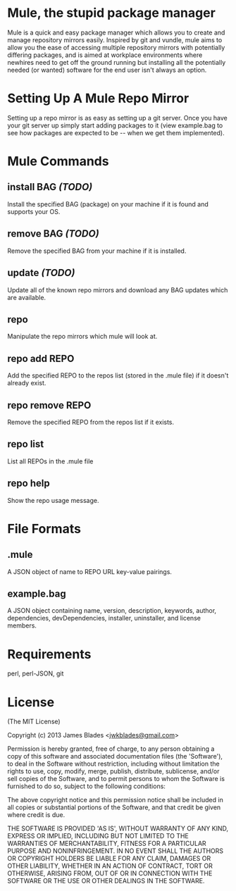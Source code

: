 Mule, the stupid package manager
================================

Mule is a quick and easy package manager which allows you to create and manage repository mirrors easily. Inspired by git and vundle, mule aims to allow you the ease of accessing multiple repository mirrors with potentially differing packages, and is aimed at workplace environments where newhires need to get off the ground running but installing all the potentially needed (or wanted) software for the end user isn't always an option.

Setting Up A Mule Repo Mirror
=============================

Setting up a repo mirror is as easy as setting up a git server. Once you have your git server up simply start adding packages to it (view example.bag to see how packages are expected to be -- when we get them implemented).

Mule Commands
=============

install BAG *(TODO)*
-----------
Install the specified BAG (package) on your machine if it is found and supports 
your OS.

remove BAG *(TODO)*
----------
Remove the specified BAG from your machine if it is installed.

update *(TODO)*
------
Update all of the known repo mirrors and download any BAG updates which are 
available.

repo
----
Manipulate the repo mirrors which mule will look at.

repo add REPO
-------------
Add the specified REPO to the repos list (stored in the .mule file) if it 
doesn't already exist.

repo remove REPO
----------------
Remove the specified REPO from the repos list if it exists.

repo list
---------
List all REPOs in the .mule file

repo help
---------
Show the repo usage message.

File Formats
============

.mule
-----
A JSON object of name to REPO URL key-value pairings.

example.bag
-----------
A JSON object containing name, version, description, keywords, author, 
dependencies, devDependencies, installer, uninstaller, and license members.

Requirements
============
perl, perl-JSON, git

License
=======

(The MIT License)

Copyright (c) 2013 James Blades &lt;jwkblades@gmail.com&gt;

Permission is hereby granted, free of charge, to any person obtaining
a copy of this software and associated documentation files (the
'Software'), to deal in the Software without restriction, including
without limitation the rights to use, copy, modify, merge, publish,
distribute, sublicense, and/or sell copies of the Software, and to
permit persons to whom the Software is furnished to do so, subject to
the following conditions:

The above copyright notice and this permission notice shall be
included in all copies or substantial portions of the Software, and 
that credit be given where credit is due.

THE SOFTWARE IS PROVIDED 'AS IS', WITHOUT WARRANTY OF ANY KIND,
EXPRESS OR IMPLIED, INCLUDING BUT NOT LIMITED TO THE WARRANTIES OF
MERCHANTABILITY, FITNESS FOR A PARTICULAR PURPOSE AND NONINFRINGEMENT.
IN NO EVENT SHALL THE AUTHORS OR COPYRIGHT HOLDERS BE LIABLE FOR ANY
CLAIM, DAMAGES OR OTHER LIABILITY, WHETHER IN AN ACTION OF CONTRACT,
TORT OR OTHERWISE, ARISING FROM, OUT OF OR IN CONNECTION WITH THE
SOFTWARE OR THE USE OR OTHER DEALINGS IN THE SOFTWARE.
